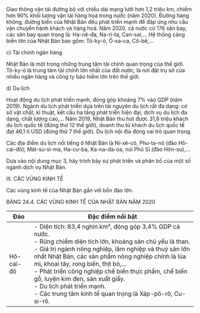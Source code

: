 Giao thông vận tải đường bộ với chiều dài mạng lưới hơn 1,2 triệu km, chiếm hơn 90% khối lượng vận tải hàng hoá trong nước (năm 2020). Đường hàng không, đường biển của Nhật Bản đều phát triển mạnh để đáp ứng nhu cầu vận chuyển hành khách và hàng hoá. Năm 2020, cả nước có 176 sân bay, các sân bay quan trọng là: Ha-nê-đa, Na-ri-ta, Can-sai,... Hệ thống cảng biển lớn của Nhật Bản bao gồm: Tô-ky-ô, Ô-xa-ca, Cô-bê,...

c) Tài chính ngân hàng

Nhật Bản là một trong những trung tâm tài chính quan trọng của thế giới. Tô-ky-ô là trung tâm tài chính lớn nhất của đất nước, là nơi đặt trụ sở của nhiều ngân hàng và công ty bảo hiểm lớn trên thế giới.

d) Du lịch

Hoạt động du lịch phát triển mạnh, đóng góp khoảng 7% vào GDP (năm 2019). Ngành du lịch phát triển dựa trên tài nguyên du lịch rất đa dạng: cơ sở vật chất, kĩ thuật, kết cấu hạ tầng phát triển hiện đại; dịch vụ du lịch đa dạng, chất lượng cao,... Năm 2019, Nhật Bản thu hút được 31,8 triệu khách du lịch quốc tế (đứng thứ 12 thế giới), doanh thu từ khách du lịch quốc tế đạt 46,1 tỉ USD (đứng thứ 7 thế giới). Du lịch nội địa đóng vai trò quan trọng.

Các địa điểm du lịch nổi tiếng ở Nhật Bản là Ni-xê-cô, Phu-ta-nô (đảo Hô-cai-đô); Mát-su-si-ma, Ha-cư-ba, Ka-na-da-oa, núi Phú Sĩ (đảo Hôn-su),...

Dựa vào nội dung mục 3, hãy trình bày sự phát triển và phân bố của một số ngành dịch vụ Nhật Bản.

III. CÁC VÙNG KINH TẾ

Các vùng kinh tế của Nhật Bản gắn với bốn đảo lớn.

BẢNG 24.4. CÁC VÙNG KINH TẾ CỦA NHẬT BẢN NĂM 2020

Đảo | Đặc điểm nổi bật
--- | ---
Hô-cai-đô | - Diện tích: 83,4 nghìn km², đóng góp 3,4% GDP cả nước.<br>- Rừng chiếm diện tích lớn, khoáng sản chủ yếu là than.<br>- Giá trị ngành nông nghiệp, lâm nghiệp và thuỷ sản lớn nhất Nhật Bản, các sản phẩm nông nghiệp chính là lúa mì, khoai tây, rong biển, thịt bò,...<br>- Phát triển công nghiệp chế biến thực phẩm, chế biến gỗ, luyện kim đen, sản xuất giấy.<br>- Du lịch phát triển mạnh.<br>- Các trung tâm kinh tế quan trọng là Xáp-pô-rô, Cu-si-rô.